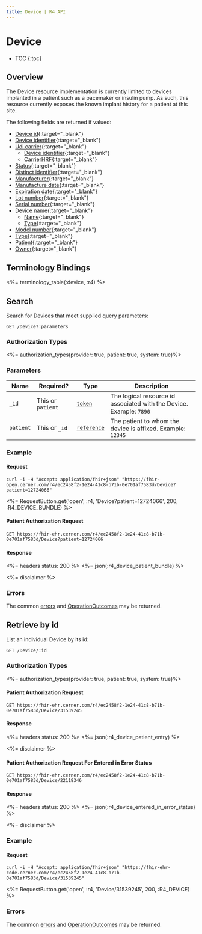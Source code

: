 ```yaml
---
title: Device | R4 API
---
```


# Device

* TOC
{:toc}

## Overview

The Device resource implementation is currently limited to devices implanted in a patient such as a pacemaker or insulin pump. As such, this resource currently exposes the known implant history for a patient at this site.

The following fields are returned if valued:

* [Device id](https://hl7.org/fhir/r4/device-definitions.html#Device.id){:target="_blank"}
* [Device identifier](https://hl7.org/fhir/r4/device-definitions.html#Device.identifier){:target="_blank"}
* [Udi carrier](https://hl7.org/fhir/r4/device-definitions.html#Device.udiCarrier){:target="_blank"}
  * [Device identifier](https://hl7.org/fhir/r4/device-definitions.html#Device.udiCarrier.deviceIdentifier){:target="_blank"}
  * [CarrierHRF](https://hl7.org/fhir/r4/device-definitions.html#Device.udiCarrier.carrierHRF){:target="_blank"}
* [Status](https://hl7.org/fhir/r4/device-definitions.html#Device.status){:target="_blank"}
* [Distinct identifier](https://hl7.org/fhir/r4/device-definitions.html#Device.distinctIdentifier){:target="_blank"}
* [Manufacturer](https://hl7.org/fhir/r4/device-definitions.html#Device.manufacturer){:target="_blank"}
* [Manufacture date](https://hl7.org/fhir/r4/device-definitions.html#Device.manufactureDate){:target="_blank"}
* [Expiration date](https://hl7.org/fhir/r4/device-definitions.html#Device.expirationDate){:target="_blank"}
* [Lot number](https://hl7.org/fhir/r4/device-definitions.html#Device.lotNumber){:target="_blank"}
* [Serial number](https://hl7.org/fhir/r4/device-definitions.html#Device.serialNumber){:target="_blank"}
* [Device name](https://hl7.org/fhir/r4/device-definitions.html#Device.deviceName){:target="_blank"}
  * [Name](https://hl7.org/fhir/r4/device-definitions.html#Device.deviceName.name){:target="_blank"}
  * [Type](https://hl7.org/fhir/r4/device-definitions.html#Device.deviceName.type){:target="_blank"}
* [Model number](https://hl7.org/fhir/r4/device-definitions.html#Device.modelNumber){:target="_blank"}
* [Type](https://hl7.org/fhir/r4/device-definitions.html#Device.type){:target="_blank"}
* [Patient](https://hl7.org/fhir/r4/device-definitions.html#Device.patient){:target="_blank"}
* [Owner](https://hl7.org/fhir/r4/device-definitions.html#Device.owner){:target="_blank"}

## Terminology Bindings

<%= terminology_table(:device, :r4) %>

## Search

Search for Devices that meet supplied query parameters:

    GET /Device?:parameters

### Authorization Types

<%= authorization_types(provider: true, patient: true, system: true)%>

### Parameters

 Name      | Required?         | Type          | Description
-----------|-------------------|---------------|------------------------------------------------------------------------
 `_id`     | This or `patient` | [`token`]     | The logical resource id associated with the Device. Example: `7890`
 `patient` | This or `_id`     | [`reference`] | The patient to whom the device is affixed. Example: `12345`


### Example

#### Request

    curl -i -H "Accept: application/fhir+json" "https://fhir-open.cerner.com/r4/ec2458f2-1e24-41c8-b71b-0e701af7583d/Device?patient=12724066"

<%= RequestButton.get('open', :r4, 'Device?patient=12724066', 200, :R4_DEVICE_BUNDLE) %>

#### Patient Authorization Request

    GET https://fhir-ehr.cerner.com/r4/ec2458f2-1e24-41c8-b71b-0e701af7583d/Device?patient=12724066

#### Response

<%= headers status: 200 %>
<%= json(:r4_device_patient_bundle) %>

<%= disclaimer %>

### Errors

The common [errors] and [OperationOutcomes] may be returned.

## Retrieve by id

List an individual Device by its id:

    GET /Device/:id

### Authorization Types

<%= authorization_types(provider: true, patient: true, system: true)%>

#### Patient Authorization Request

    GET https://fhir-ehr.cerner.com/r4/ec2458f2-1e24-41c8-b71b-0e701af7583d/Device/31539245

#### Response

<%= headers status: 200 %>
<%= json(:r4_device_patient_entry) %>

<%= disclaimer %>

#### Patient Authorization Request For Entered in Error Status

    GET https://fhir-ehr.cerner.com/r4/ec2458f2-1e24-41c8-b71b-0e701af7583d/Device/22118346

#### Response

<%= headers status: 200 %>
<%= json(:r4_device_entered_in_error_status) %>

<%= disclaimer %>

### Example

#### Request

    curl -i -H "Accept: application/fhir+json" "https://fhir-ehr-code.cerner.com/r4/ec2458f2-1e24-41c8-b71b-0e701af7583d/Device/31539245"

<%= RequestButton.get('open', :r4, 'Device/31539245', 200, :R4_DEVICE) %>

### Errors

The common [errors] and [OperationOutcomes] may be returned.

[`reference`]: https://hl7.org/fhir/r4/search.html#reference
[`token`]: https://hl7.org/fhir/r4/search.html#token
[errors]: ../../#client-errors
[OperationOutcomes]: ../../#operation-outcomes
